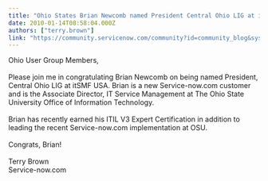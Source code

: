 ```yaml
---
title: "Ohio States Brian Newcomb named President Central Ohio LIG at itSMF USA"
date: 2010-01-14T08:58:04.000Z
authors: ["terry.brown"]
link: "https://community.servicenow.com/community?id=community_blog&sys_id=90ecaa65dbd0dbc01dcaf3231f9619d7"
---
```

<p>Ohio User Group Members,<br /><br />Please join me in congratulating Brian Newcomb on being named President, Central Ohio LIG at itSMF USA. Brian is a new Service-now.com customer and is the Associate Director, IT Service Management at The Ohio State University Office of Information Technology.<br /><br />Brian has recently earned his ITIL V3 Expert Certification in addition to leading the recent Service-now.com implementation at OSU.<br /><br />Congrats, Brian!<br /><br />Terry Brown<br />Service-now.com</p>